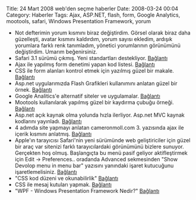 Title: 24 Mart 2008 web&#039;den seçme haberler
Date: 2008-03-24 00:04
Category: Haberler
Tags: Ajax, ASP.NET, flash, form, Google Analytics, mootools, safari, Windows Presentation Framework, yorum

-   Not defterimin yorum kısmını biraz değiştirdim. Görsel olarak biraz
    daha güzelleşti, avatar kısmını kaldırdım, yorum sayısı ekledim,
    ardışık yorumlara farklı renk tanımladım, yönetici yorumlarının
    görünümünü değiştirdim. Umarım beğenirsiniz.
-   Safari 3.1 sürümü çıkmış. Yeni standartları destekliyor.
    [Bağlantı][]
-   Ajax ile yapılmış form denetimi yapan kod listesi. [Bağlantı][1]
-   CSS ile form alanları kontrol etmek için yazılmış güzel bir makale.
    [Bağlantı][2]
-   Asp.net uygularımızda Flash Grafikleri kullanımını anlatan güzel bir
    örnek. [Bağlantı][3]
-   Google Analitics'e alternatif siteler ve uygulamalar. [Bağlantı][4]
-   Mootools kullanılarak yapılmış güzel bir kaydırma çubuğu örneği.
    [Bağlantı][5]
-   Asp.net açık kaynak olma yolunda hızla ilerliyor. Asp.net MVC kaynak
    kodlarını yayınladı. [Bağlantı][6]
-   4 adımda site yapmayı anlatan cameronmoll.com 3. yazısında ajax ile
    içerik kısmını anlatmış. [Bağlantı][7]
-   Apple'ın tarayıcısı Safari'nin yeni sürümünde web geliştiriciler
    için güzel bir araç var sitenizi farklı tarayıcılardaki görünümünü
    bizlere sunuyor. Gerçekten hoş olmuş. Başlangıçta bu menü pasif
    geliyor aktifleştirmek için Edit -> Preferences.. oradanda Advanced
    sekmesinden "Show Devolop menu in menu bar" yazısını yanındaki
    işaret kutucuğunu işaretlemelisiniz. [Bağlantı][8]
-   "CSS kod düzeni ve okunabilirlik" [Bağlantı][9]
-   CSS ile mesaj kutuları yapmak. [Bağlantı][10]
-   "WPF - Windows Presentation Framework Nedir?" [Bağlantı][11]

</p>

  [Bağlantı]: http://www.apple.com/safari/ "Safari 3.1"
  [1]: http://webtecker.com/2008/03/17/list-of-ajax-form-validators/
    "ajax ile form yapımı"
  [2]: http://ajax.dzone.com/news/reform-css-form-design-templat-1
    "css ve form alanları"
  [3]: http://devblog.ailon.org/devblog/post/2008/03/Add-Interactive-Flash-Charts-to-Your-ASPNET-Web-Application-Part1-Basics.aspx
    "asp.net flash"
  [4]: http://webtecker.com/2008/03/20/list-of-google-analytics-alternatives/
    "site analizi"
  [5]: http://www.solutoire.com/experiments/scrollbar/index.html
    "mootools ile kaydırma çubuğu"
  [6]: http://www.codeplex.com/aspnet/Release/ProjectReleases.aspx?ReleaseId=11833
    "asp.net mvc"
  [7]: http://cameronmoll.com/archives/2008/03/extensible_css_interface_adding_ajax_interacti/
    "içerik kısmı"
  [8]: http://sam.brown.tc/entry/280/safari-31-great-update-for-web-developers
    "farklı tarayıcıdaki görüntü"
  [9]: http://www.siberkultur.com/?q=css-kodlarini-okunabilir-yapmak-icin-ipuclari
    "css kodlarını düzenli yazmak"
  [10]: http://woork.blogspot.com/2008/03/css-message-box-collection.html
    "css ile mesaj kutuları"
  [11]: http://ferruh.mavituna.com/wpf-windows-presentation-framework-nedir-oku/
    "wpf"
